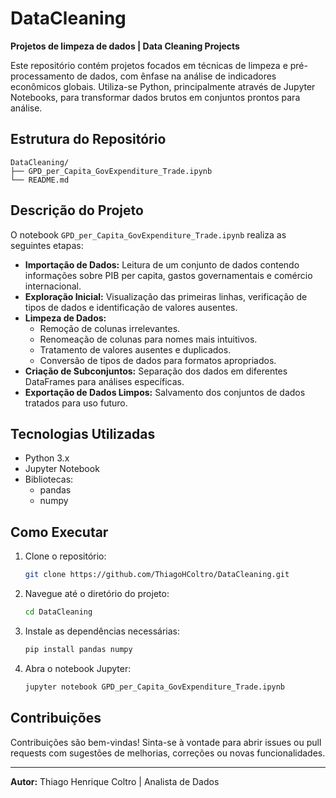 
# DataCleaning

**Projetos de limpeza de dados | Data Cleaning Projects**

Este repositório contém projetos focados em técnicas de limpeza e pré-processamento de dados, com ênfase na análise de indicadores econômicos globais. Utiliza-se Python, principalmente através de Jupyter Notebooks, para transformar dados brutos em conjuntos prontos para análise.

## Estrutura do Repositório

```
DataCleaning/
├── GPD_per_Capita_GovExpenditure_Trade.ipynb
└── README.md
```

## Descrição do Projeto

O notebook `GPD_per_Capita_GovExpenditure_Trade.ipynb` realiza as seguintes etapas:

- **Importação de Dados:** Leitura de um conjunto de dados contendo informações sobre PIB per capita, gastos governamentais e comércio internacional.
- **Exploração Inicial:** Visualização das primeiras linhas, verificação de tipos de dados e identificação de valores ausentes.
- **Limpeza de Dados:**
  - Remoção de colunas irrelevantes.
  - Renomeação de colunas para nomes mais intuitivos.
  - Tratamento de valores ausentes e duplicados.
  - Conversão de tipos de dados para formatos apropriados.
- **Criação de Subconjuntos:** Separação dos dados em diferentes DataFrames para análises específicas.
- **Exportação de Dados Limpos:** Salvamento dos conjuntos de dados tratados para uso futuro.

## Tecnologias Utilizadas

- Python 3.x
- Jupyter Notebook
- Bibliotecas:
  - pandas
  - numpy

## Como Executar

1. Clone o repositório:

   ```bash
   git clone https://github.com/ThiagoHColtro/DataCleaning.git
   ```

2. Navegue até o diretório do projeto:

   ```bash
   cd DataCleaning
   ```

3. Instale as dependências necessárias:

   ```bash
   pip install pandas numpy
   ```

4. Abra o notebook Jupyter:

   ```bash
   jupyter notebook GPD_per_Capita_GovExpenditure_Trade.ipynb
   ```

## Contribuições

Contribuições são bem-vindas! Sinta-se à vontade para abrir issues ou pull requests com sugestões de melhorias, correções ou novas funcionalidades.

---

**Autor:** Thiago Henrique Coltro | Analista de Dados
